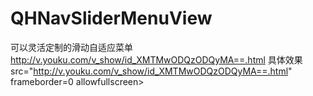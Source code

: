 # QHNavSliderMenuView
可以灵活定制的滑动自适应菜单
http://v.youku.com/v_show/id_XMTMwODQzODQyMA==.html
具体效果
src="http://v.youku.com/v_show/id_XMTMwODQzODQyMA==.html" frameborder=0 allowfullscreen></iframe>
